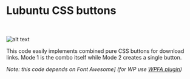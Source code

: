 # Lubuntu CSS buttons

<br>

![alt text](http://i.imgur.com/9C7Cu0V.png)
<br>

This code easily implements combined pure CSS buttons for download links. Mode 1 is the combo itself while Mode 2 creates a single button.
<br>

*Note: this code depends on Font Awesome] (for WP use [WPFA plugin][1])*

[1]: https://wordpress.org/plugins/wp-font-awesome/
